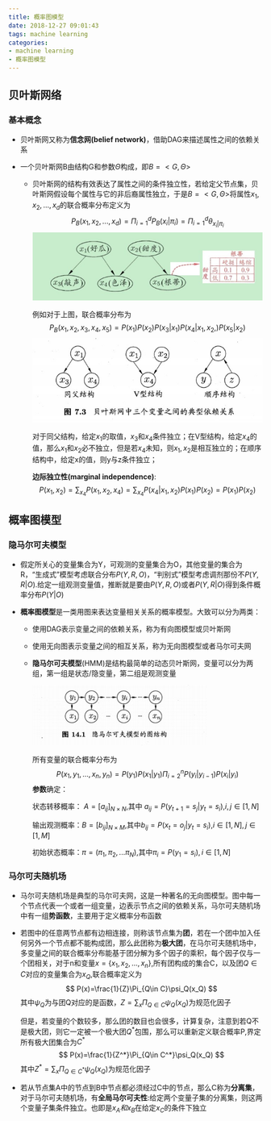 ```yaml
---
title: 概率图模型
date: 2018-12-27 09:01:43
tags: machine learning
categories:
- machine learning
- 概率图模型
---
```


## 贝叶斯网络

### 基本概念

* 贝叶斯网又称为**信念网(belief network)**，借助DAG来描述属性之间的依赖关系

* 一个贝叶斯网B由结构G和参数$\Theta$构成，即$B=<G,\Theta>$

  * 贝叶斯网的结构有效表达了属性之间的条件独立性，若给定父节点集，贝叶斯网假设每个属性与它的非后裔属性独立，于是$B=<G,\Theta>$将属性$x_1,x_2,...,x_d$的联合概率分布定义为
    $$
    P_B(x_1,x_2,...,x_d)=\Pi^d_{i=1}P_B(x_i|\pi_i)=\Pi^d_{i=1}\theta_{x_i|\pi_i}
    $$
    ![1](概率图模型/1.jpg)

    例如对于上图，联合概率分布为
    $$
    P_B(x_1,x_2,x_3,x_4,x_5)=P(x_1)P(x_2)P(x_3|x_1)P(x_4|x_1,x_2,)P(x_5|x_2)
    $$
    ![2](概率图模型\2.jpg)

    对于同父结构，给定$x_1$的取值，$x_3$和$x_4$条件独立；在V型结构，给定$x_4$的值，那么$x_1$和$x_2$必不独立，但是若$x_4$未知，则$x_1,x_2$是相互独立的；在顺序结构中，给定x的值，则y与z条件独立；

    **边际独立性(marginal independence)**: 
    $$
    P(x_1,x_2)=\sum_{x_4}P(x_1,x_2,x_4)=\sum_{x_4}P(x_4|x_1,x_2)P(x_1)P(x_2)=P(x_1)P(x_2)
    $$


## 概率图模型

### 隐马尔可夫模型

* 假定所关心的变量集合为Y，可观测的变量集合为O，其他变量的集合为R，“生成式”模型考虑联合分布$P(Y,R,O)$，“判别式”模型考虑调剂那份不$P(Y,R|O)$.给定一组观测变量值，推断就是要由$P(Y,R,O)$或者$P(Y,R|O)$得到条件概率分布$P(Y|O)$

* **概率图模型**是一类用图来表达变量相关关系的概率模型。大致可以分为两类：

  * 使用DAG表示变量之间的依赖关系，称为有向图模型或贝叶斯网

  * 使用无向图表示变量之间的相互关系，称为无向图模型或者马尔可夫网

  * **隐马尔可夫模型**(HMM)是结构最简单的动态贝叶斯网，变量可以分为两组，第一组是状态/隐变量，第二组是观测变量

    ![3](概率图模型/3.jpg)

    所有变量的联合概率分布为
    $$
    P(x_1,y_1,...,x_n,y_n)=P(y_1)P(x_1|y_1)\Pi^n_{i=2}P(y_i|y_{i-1})P(x_i|y_i)
    $$
    **参数**确定：

    状态转移概率： $A=[a_{ij}]_{N\times N}$,其中 $a_{ij}=P(y_{t+1}=s_j|y_t=s_i)$,$i,j\in[1,N]$

    输出观测概率：$B=[b_{ij}]_{N\times M}$,其中$b_{ij} = P(x_t=o_j|y_t=s_i)$,$i\in [1,N],j\in [1,M]$

    初始状态概率：$\pi=(\pi_1,\pi_2,...\pi_N)$,其中$\pi_i=P(y_1=s_i),i\in[1,N]$

### 马尔可夫随机场

* 马尔可夫随机场是典型的马尔可夫网，这是一种著名的无向图模型。图中每一个节点代表一个或者一组变量，边表示节点之间的依赖关系，马尔可夫随机场中有一组**势函数**，主要用于定义概率分布函数

* 若图中的任意两节点都有边相连接，则称该节点集为**团**，若在一个团中加入任何另外一个节点都不能构成团，那么此团称为**极大团**，在马尔可夫随机场中，多变量之间的联合概率分布能基于团分解为多个因子的乘积，每个因子仅与一个团相关，对于n和变量$x=\{x_1,x_2,...,x_n\}$,所有团构成的集合C，以及团$Q\in C$对应的变量集合为$x_{Q}$,联合概率定义为
  $$
  P(x)=\frac{1}{Z}\Pi_{Q\in C}\psi_Q(x_Q)
  $$
  其中$\psi_Q$为与团Q对应的是函数，$Z=\sum_x\Pi_{Q\in C}\psi_Q(x_Q)$为规范化因子

  但是，若变量的个数较多，那么团的数目也会很多，计算复杂，注意到若Q不是极大团，则它一定被一个极大团$Q^*$包围，那么可以重新定义联合概率P,界定所有极大团集合为$C^*$
  $$
  P(x)=\frac{1}{Z^*}\Pi_{Q\in C^*}\psi_Q(x_Q)
  $$
  其中$Z^* =\sum_x\Pi_{Q\in C^*}\psi_Q(x_Q)$为规范化因子

* 若从节点集A中的节点到B中节点都必须经过C中的节点，那么C称为**分离集**，对于马尔可夫随机场，有**全局马尔可夫性**:给定两个变量子集的分离集，则这两个变量子集条件独立。也即是$x_A和x_B$在给定$x_C$的条件下独立